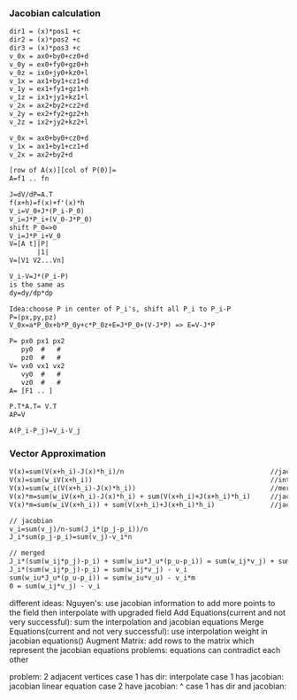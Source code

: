 
### Jacobian calculation
```latex
dir1 = (x)*pos1 +c 
dir2 = (x)*pos2 +c
dir3 = (x)*pos3 +c
v_0x = ax0+by0+cz0+d
v_0y = ex0+fy0+gz0+h
v_0z = ix0+jy0+kz0+l
v_1x = ax1+by1+cz1+d
v_1y = ex1+fy1+gz1+h
v_1z = ix1+jy1+kz1+l
v_2x = ax2+by2+cz2+d
v_2y = ex2+fy2+gz2+h
v_2z = ix2+jy2+kz2+l

v_0x = ax0+by0+cz0+d
v_1x = ax1+by1+cz1+d
v_2x = ax2+by2+d

[row of A(x)][col of P(0)]=
A=f1 .. fn

J=dV/dP=A.T
f(x+h)=f(x)+f'(x)*h
V_i=V_0+J*(P_i-P_0)
V_i=J*P_i+(V_0-J*P_0)
shift P_0=>0
V_i=J*P_i+V_0
V=[A t]|P|
       |1|
V=[V1 V2...Vn]

V_i-V=J*(P_i-P)
is the same as
dy=dy/dp*dp

Idea:choose P in center of P_i's, shift all P_i to P_i-P
P=(px,py,pz)
V_0x=a*P_0x+b*P_0y+c*P_0z+E=J*P_0+(V-J*P) => E=V-J*P

P= px0 px1 px2
   py0  #   # 
   pz0  #   # 
V= vx0 vx1 vx2
   vy0  #   # 
   vz0  #   # 
A= [F1 .. ]

P.T*A.T= V.T
AP=V

A(P_i-P_j)=V_i-V_j
```

### Vector Approximation
```latex
V(x)=sum(V(x+h_i)-J(x)*h_i)/n                                     //jacobian info
V(x)=sum(w_iV(x+h_i))                                             //interpolation (jacobian is not known at x)
V(x)=sum(w_i(V(x+h_i)-J(x)*h_i))                                  //merged (jacobian is known at x)
V(x)*m=sum(w_iV(x+h_i)-J(x)*h_i) + sum(V(x+h_i)+J(x+h_i)*h_i)     //jacobian is known at x+h_i and at x
V(x)*m=sum(w_iV(x+h_i)) + sum(V(x+h_i)+J(x+h_i)*h_i)              //jacobian is known at x+h_i

// jacobian
v_i=sum(v_j)/n-sum(J_i*(p_j-p_i))/n
J_i*sum(p_j-p_i)=sum(v_j)-v_i*n

// merged
J_i*(sum(w_ij*p_j)-p_i) + sum(w_iu*J_u*(p_u-p_i)) = sum(w_ij*v_j) + sum(w_iu*v_u) - v_i*m       (jacobian at x and x+h_i)
J_i*(sum(w_ij*p_j)-p_i) = sum(w_ij*v_j) - v_i                                         (jacobian at x)
sum(w_iu*J_u*(p_u-p_i)) = sum(w_iu*v_u) - v_i*m                                       (jacobian at x+h_i)
0 = sum(w_ij*v_j) - v_i                                                               (no jacobian info nearby)   
```

different ideas:
   Nguyen's: 
      use jacobian information to add more points to the field 
      then interpolate with upgraded field
   Add Equations(current and not very successful):
      sum the interpolation and jacobian equations 
   Merge Equations(current and not very successful):
      use interpolation weight in jacobian equations() 
   Augment Matrix:
      add rows to the matrix which represent the jacobian equations
      problems: equations can contradict each other
   

problem: 2 adjacent vertices
case 1 has dir: interpolate
case 1 has jacobian: jacobian linear equation
case 2 have jacobian: ^
case 1 has dir and jacobian: 